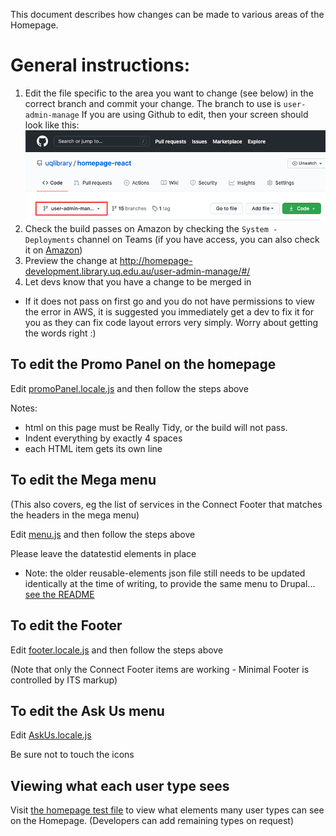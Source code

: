 This document describes how changes can be made to various areas of the Homepage.

# General instructions:

1. Edit the file specific to the area you want to change (see below) in the correct branch and commit your change.
The branch to use is `user-admin-manage`
If you are using Github to edit, then your screen should look like this:
![Demonstrating selecting the UX Services branch](https://raw.githubusercontent.com/uqlibrary/homepage-react/user-admin-manage/docs/demo-user-edit.png "Demonstrating selecting the UX Services branch")
2. Check the build passes on Amazon by checking the `System - Deployments` channel on Teams (if you have access, you can also check it on [Amazon](https://ap-southeast-2.console.aws.amazon.com/codesuite/codepipeline/pipelines/homepage-user-admin-manage/view?region=ap-southeast-2))
3. Preview the change at <http://homepage-development.library.uq.edu.au/user-admin-manage/#/>
4. Let devs know that you have a change to be merged in

* If it does not pass on first go and you do not have permissions to view the error in AWS, it is suggested you immediately get a dev to fix it for you as they can fix code layout errors very simply. Worry about getting the words right :)

## To edit the Promo Panel on the homepage

Edit [promoPanel.locale.js](https://github.com/uqlibrary/homepage-react/blob/user-admin-manage/src/modules/Index/components/subComponents/promoPanel.locale.js) and then follow the steps above

Notes:

* html on this page must be Really Tidy, or the build will not pass. 
* Indent everything by exactly 4 spaces
* each HTML item gets its own line 

## To edit the Mega menu

(This also covers, eg the list of services in the Connect Footer that matches the headers in the mega menu)

Edit [menu.js](https://github.com/uqlibrary/homepage-react/blob/user-admin-manage/src/locale/menu.js) and then follow the steps above

Please leave the datatestid elements in place

* Note: the older reusable-elements json file still needs to be updated identically at the time of writing, to provide the same menu to Drupal... [see the README](https://github.com/uqlibrary/uqlibrary-reusable-components#updating-ia)

## To edit the Footer

Edit [footer.locale.js](https://github.com/uqlibrary/homepage-react/blob/user-admin-manage/src/modules/SharedComponents/Footer/footer.locale.js) and then follow the steps above

(Note that only the Connect Footer items are working - Minimal Footer is controlled by ITS markup)

## To edit the Ask Us menu

Edit [AskUs.locale.js](https://github.com/uqlibrary/homepage-react/blob/user-admin-manage/src/modules/App/components/AskUs.locale.js)

Be sure not to touch the icons

## Viewing what each user type sees

Visit [the homepage test file](https://github.com/uqlibrary/homepage-react/blob/user-admin-manage/cypress/integration/homepage.spec.js#L9) to view what elements many user types can see on the Homepage. (Developers can add remaining types on request) 
